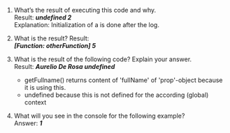 1. What’s the result of executing this code and why.   
   Result: ***undefined 2***  
   Explanation: Initialization of a is done after the log.
   

2. What is the result? 
   Result:  
   ***[Function: otherFunction] 5***


3. What is the result of the following code? Explain your answer.  
   Result: ***Aurelio De Rosa undefined***  
   - getFullname() returns content of 'fullName' of 'prop'-object because it is using this.
   - undefined because this is not defined for the according (global) context
   

4. What will you see in the console for the following example?  
   Answer: ***1***

